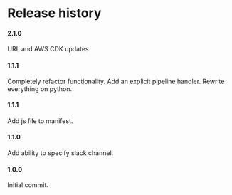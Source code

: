 # Release history

#### 2.1.0
URL and AWS CDK updates.

#### 1.1.1
Completely refactor functionality. Add an explicit pipeline handler.
Rewrite everything on python.

#### 1.1.1
Add js file to manifest.

#### 1.1.0
Add ability to specify slack channel.

#### 1.0.0
Initial commit.
